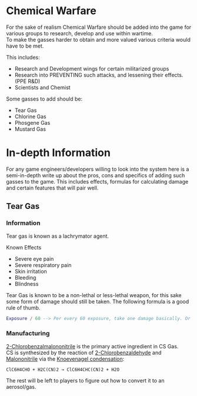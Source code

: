 # **Chemical Warfare**

For the sake of realism Chemical Warfare should be added into the game for various groups to research, develop and use within wartime.  
To make the gasses harder to obtain and more valued various criteria would have to be met.  

This includes: 
* Research and Development wings for certain militarized groups
* Research into PREVENTING such attacks, and lessening their effects. (PPE R&D)
* Scientists and Chemist

Some gasses to add should be:
* Tear Gas
* Chlorine Gas
* Phosgene Gas
* Mustard Gas

# In-depth Information

For any game engineers/developers willing to look into the system here is a semi-in-depth write up about the pros, cons and specifics of adding such gasses to the game. This includes effects, formulas for calculating damage and certain features that will pair well.

## Tear Gas

### Information

Tear gas is known as a lachrymator agent. 

Known Effects
* Severe eye pain
* Severe respiratory pain
* Skin irritation
* Bleeding
* Blindness

Tear Gas is known to be a non-lethal or less-lethal weapon, for this sake some form of damage should still be taken. The following formula is a good rule of thumb.

```lua
Exposure / 60 --> Per every 60 exposure, take one damage basically. Or whatever comes out of it.
```

### Manufacturing

[2-Chlorobenzalmalononitrile](https://webbook.nist.gov/cgi/inchi?ID=C2698411&Mask=200) is the primary active ingredient in CS Gas.  
CS is synthesized by the reaction of [2-Chlorobenzaldehyde](https://pubchem.ncbi.nlm.nih.gov/compound/2-Chlorobenzaldehyde) and [Malononitrile](https://pubchem.ncbi.nlm.nih.gov/compound/MALONONITRILE) via the [Knoevenagel condensation](https://www.organic-chemistry.org/namedreactions/knoevenagel-condensation.shtm):  

```
ClC6H4CHO + H2C(CN)2 → ClC6H4CHC(CN)2 + H2O
```

The rest will be left to players to figure out how to convert it to an aerosol/gas.
